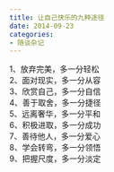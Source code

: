 ```yaml
---
title: 让自己快乐的九种途径
date: 2014-09-23
categories:
- 随谈杂记
---
```

    
1、放弃完美，多一分轻松  
2、面对现实，多一分从容  
3、欣赏自己，多一分自信  
4、善于取舍，多一分捷径  
5、远离奢华，多一分平和  
6、积极进取，多一分成功  
7、善待他人，多一分爱心  
8、学会转弯，多一分领悟  
9、把握尺度，多一分淡定